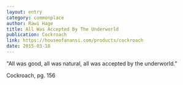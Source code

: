 ```yaml
---
layout: entry
category: commonplace
author: Rawi Hage
title: All Was Accepted By The Underworld
publication: Cockroach
link: https://houseofanansi.com/products/cockroach
date: 2015-03-18
---
```


"All was good, all was natural, all was accepted by the underworld."

Cockroach, pg. 156
